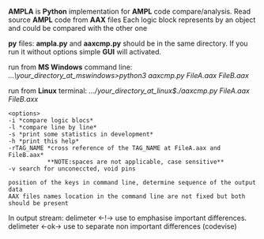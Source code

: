**AMPLA** is **Python** implementation for **AMPL** code compare/analysis.
Read source **AMPL** code from **AAX** files
Each logic block represents by an object and could be compared with the other one

**py** files: **ampla.py** and **aaxcmp.py** should be in the same directory.
If you run it without options simple **GUI** will activated.

run from **MS Windows** command line:
*...\your_directory_at_mswindows>python3 aaxcmp.py FileA.aax FileB.aax <options>*

run from **Linux** terminal:
*.../your_directory_at_linux$./aaxcmp.py FileA.aax FileB.axx <options>*
    
    <options>
    -i *compare logic blocs*
    -l *compare line by line*
    -s *print some statistics in development*
    -h *print this help*
    -rTAG_NAME *cross reference of the TAG_NAME at FileA.aax and FileB.aax*
               **NOTE:spaces are not applicable, case sensitive**
    -v search for unconeccted, void pins 
    
    position of the keys in command line, determine sequence of the output data
    AAX files names location in the command line are not fixed but both should be present

In output stream:
    delimeter   <-!->    use to emphasise important differences.
    delimeter   <-ok->   use to separate non important differences (codevise)

